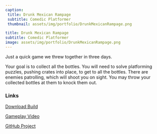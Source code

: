 ```yaml
---
caption:
 title: Drunk Mexican Rampage
 subtitle: Comedic Platformer
 thumbnail: assets/img/portfolio/DrunkMexicanRampage.png

title: Drunk Mexican Rampage
subtitle: Comedic Platformer
image: assets/img/portfolio/DrunkMexicanRampage.png
---
```

Just a quick game we threw together in three days.

Your goal is to collect all the bottles. You will need to solve platforming puzzles, pushing crates into place, to get to all the bottles. There are enemies patrolling, which will shoot you on sight. You may throw your collected bottles at them to knock them out.

### Links

[Download Build](https://finalsynapse.itch.io/drunk-mexican-rampage)

[Gameplay Video](https://youtu.be/yz2eBAvFz3c)

[GitHub Project](https://github.com/LukaszDziedziczakSAE/PostGAD181Jam)